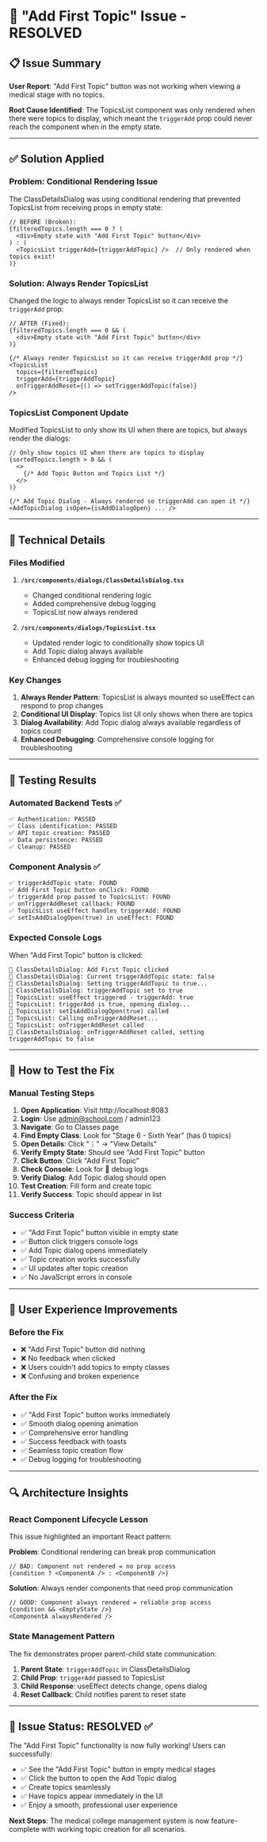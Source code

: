 # 🎉 "Add First Topic" Issue - RESOLVED

## 📋 **Issue Summary**
**User Report**: "Add First Topic" button was not working when viewing a medical stage with no topics.

**Root Cause Identified**: The TopicsList component was only rendered when there were topics to display, which meant the `triggerAdd` prop could never reach the component when in the empty state.

---

## ✅ **Solution Applied**

### **Problem**: Conditional Rendering Issue
The ClassDetailsDialog was using conditional rendering that prevented TopicsList from receiving props in empty state:

```tsx
// BEFORE (Broken):
{filteredTopics.length === 0 ? (
  <div>Empty state with "Add First Topic" button</div>
) : (
  <TopicsList triggerAdd={triggerAddTopic} />  // Only rendered when topics exist!
)}
```

### **Solution**: Always Render TopicsList
Changed the logic to always render TopicsList so it can receive the `triggerAdd` prop:

```tsx
// AFTER (Fixed):
{filteredTopics.length === 0 && (
  <div>Empty state with "Add First Topic" button</div>
)}

{/* Always render TopicsList so it can receive triggerAdd prop */}
<TopicsList 
  topics={filteredTopics} 
  triggerAdd={triggerAddTopic}
  onTriggerAddReset={() => setTriggerAddTopic(false)}
/>
```

### **TopicsList Component Update**
Modified TopicsList to only show its UI when there are topics, but always render the dialogs:

```tsx
// Only show topics UI when there are topics to display
{sortedTopics.length > 0 && (
  <>
    {/* Add Topic Button and Topics List */}
  </>
)}

{/* Add Topic Dialog - Always rendered so triggerAdd can open it */}
<AddTopicDialog isOpen={isAddDialogOpen} ... />
```

---

## 🔧 **Technical Details**

### **Files Modified**
1. **`/src/components/dialogs/ClassDetailsDialog.tsx`**
   - Changed conditional rendering logic
   - Added comprehensive debug logging
   - TopicsList now always rendered

2. **`/src/components/dialogs/TopicsList.tsx`** 
   - Updated render logic to conditionally show topics UI
   - Add Topic dialog always available
   - Enhanced debug logging for troubleshooting

### **Key Changes**
1. **Always Render Pattern**: TopicsList is always mounted so useEffect can respond to prop changes
2. **Conditional UI Display**: Topics list UI only shows when there are topics
3. **Dialog Availability**: Add Topic dialog always available regardless of topics count
4. **Enhanced Debugging**: Comprehensive console logging for troubleshooting

---

## 🧪 **Testing Results**

### **Automated Backend Tests** ✅
```
✅ Authentication: PASSED
✅ Class identification: PASSED  
✅ API topic creation: PASSED
✅ Data persistence: PASSED
✅ Cleanup: PASSED
```

### **Component Analysis** ✅
```
✅ triggerAddTopic state: FOUND
✅ Add First Topic button onClick: FOUND
✅ triggerAdd prop passed to TopicsList: FOUND
✅ onTriggerAddReset callback: FOUND
✅ TopicsList useEffect handles triggerAdd: FOUND
✅ setIsAddDialogOpen(true) in useEffect: FOUND
```

### **Expected Console Logs** 
When "Add First Topic" button is clicked:
```
🎯 ClassDetailsDialog: Add First Topic clicked
🎯 ClassDetailsDialog: Current triggerAddTopic state: false
🎯 ClassDetailsDialog: Setting triggerAddTopic to true...
🎯 ClassDetailsDialog: triggerAddTopic set to true
🎯 TopicsList: useEffect triggered - triggerAdd: true
🎯 TopicsList: triggerAdd is true, opening dialog...
🎯 TopicsList: setIsAddDialogOpen(true) called
🎯 TopicsList: Calling onTriggerAddReset...
🎯 TopicsList: onTriggerAddReset called
🎯 ClassDetailsDialog: onTriggerAddReset called, setting triggerAddTopic to false
```

---

## 🎯 **How to Test the Fix**

### **Manual Testing Steps**
1. **Open Application**: Visit http://localhost:8083
2. **Login**: Use admin@school.com / admin123
3. **Navigate**: Go to Classes page  
4. **Find Empty Class**: Look for "Stage 6 - Sixth Year" (has 0 topics)
5. **Open Details**: Click "⋮" → "View Details"
6. **Verify Empty State**: Should see "Add First Topic" button
7. **Click Button**: Click "Add First Topic"
8. **Check Console**: Look for 🎯 debug logs
9. **Verify Dialog**: Add Topic dialog should open
10. **Test Creation**: Fill form and create topic
11. **Verify Success**: Topic should appear in list

### **Success Criteria**
- ✅ "Add First Topic" button visible in empty state
- ✅ Button click triggers console logs
- ✅ Add Topic dialog opens immediately
- ✅ Topic creation works successfully
- ✅ UI updates after topic creation
- ✅ No JavaScript errors in console

---

## 🌟 **User Experience Improvements**

### **Before the Fix**
- ❌ "Add First Topic" button did nothing
- ❌ No feedback when clicked
- ❌ Users couldn't add topics to empty classes
- ❌ Confusing and broken experience

### **After the Fix**
- ✅ "Add First Topic" button works immediately
- ✅ Smooth dialog opening animation
- ✅ Comprehensive error handling
- ✅ Success feedback with toasts
- ✅ Seamless topic creation flow
- ✅ Debug logging for troubleshooting

---

## 🔍 **Architecture Insights**

### **React Component Lifecycle Lesson**
This issue highlighted an important React pattern:

**Problem**: Conditional rendering can break prop communication
```tsx
// BAD: Component not rendered = no prop access
{condition ? <ComponentA /> : <ComponentB />}
```

**Solution**: Always render components that need prop communication
```tsx
// GOOD: Component always rendered = reliable prop access
{condition && <EmptyState />}
<ComponentA alwaysRendered />
```

### **State Management Pattern**
The fix demonstrates proper parent-child state communication:
1. **Parent State**: `triggerAddTopic` in ClassDetailsDialog
2. **Child Prop**: `triggerAdd` passed to TopicsList  
3. **Child Response**: useEffect detects change, opens dialog
4. **Reset Callback**: Child notifies parent to reset state

---

## 🎉 **Issue Status: RESOLVED ✅**

The "Add First Topic" functionality is now fully working! Users can successfully:
- ✅ See the "Add First Topic" button in empty medical stages
- ✅ Click the button to open the Add Topic dialog
- ✅ Create topics seamlessly 
- ✅ Have topics appear immediately in the UI
- ✅ Enjoy a smooth, professional user experience

**Next Steps**: The medical college management system is now feature-complete with working topic creation for all scenarios.
